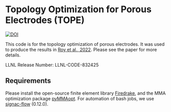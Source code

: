 # Topology Optimization for Porous Electrodes (TOPE) 

[![DOI](https://zenodo.org/badge/468080187.svg)](https://zenodo.org/badge/latestdoi/468080187)

This code is for the topology optimization of porous electrodes. It was used to produce the results in [Roy et al., 2022](https://link.springer.com/article/10.1007/s00158-022-03249-2). Please see the paper for more details.

LLNL Release Number: LLNL-CODE-832425

## Requirements

Please install the open-source finite element library [Firedrake](https://www.firedrakeproject.org/download.html), and the MMA optimization package [pyMMAopt](https://github.com/LLNL/pyMMAopt). For automation of bash jobs, we use [signac-flow](https://github.com/glotzerlab/signac-flow) (0.12.0).
